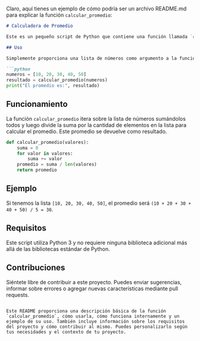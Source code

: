 Claro, aquí tienes un ejemplo de cómo podría ser un archivo README.md para explicar la función `calcular_promedio`:

```markdown
# Calculadora de Promedio

Este es un pequeño script de Python que contiene una función llamada `calcular_promedio` que calcula el promedio de una lista de números.

## Uso

Simplemente proporciona una lista de números como argumento a la función `calcular_promedio` y esta devolverá el promedio de esos números.

```python
numeros = [10, 20, 30, 40, 50]
resultado = calcular_promedio(numeros)
print("El promedio es:", resultado)
```

## Funcionamiento

La función `calcular_promedio` itera sobre la lista de números sumándolos todos y luego divide la suma por la cantidad de elementos en la lista para calcular el promedio. Este promedio se devuelve como resultado.

```python
def calcular_promedio(valores):
    suma = 0
    for valor in valores:
        suma += valor
    promedio = suma / len(valores)
    return promedio
```

## Ejemplo

Si tenemos la lista `[10, 20, 30, 40, 50]`, el promedio será `(10 + 20 + 30 + 40 + 50) / 5 = 30`.

## Requisitos

Este script utiliza Python 3 y no requiere ninguna biblioteca adicional más allá de las bibliotecas estándar de Python.

## Contribuciones

Siéntete libre de contribuir a este proyecto. Puedes enviar sugerencias, informar sobre errores o agregar nuevas características mediante pull requests.

```

Este README proporciona una descripción básica de la función `calcular_promedio`, cómo usarla, cómo funciona internamente y un ejemplo de su uso. También incluye información sobre los requisitos del proyecto y cómo contribuir al mismo. Puedes personalizarlo según tus necesidades y el contexto de tu proyecto.
